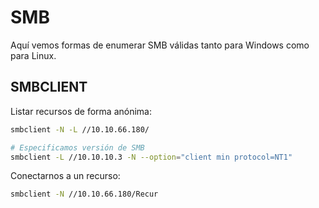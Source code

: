# SMB

Aquí vemos formas de enumerar SMB válidas tanto para Windows como para Linux.

## SMBCLIENT

Listar recursos de forma anónima:

```bash
smbclient -N -L //10.10.66.180/

# Especificamos versión de SMB
smbclient -L //10.10.10.3 -N --option="client min protocol=NT1"
```

Conectarnos a un recurso:

```bash
smbclient -N //10.10.66.180/Recur
```